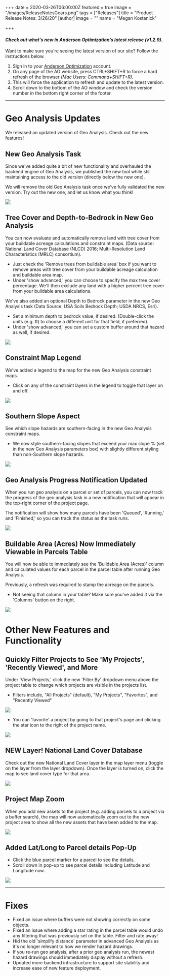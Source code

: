 +++
date = 2020-03-26T06:00:00Z
featured = true
image = "/images/ReleaseNotesGears.png"
tags = ["Releases"]
title = "Product Release Notes: 3/26/20"
[author]
image = ""
name = "Megan Kostanick"

+++
#### _Check out what's new in Anderson Optimization's latest release (v1.2.9)._

Want to make sure you're seeing the latest version of our site? Follow the instructions below.

1. Sign in to your [Anderson Optimization](https://energy-opt.auth0.com/login?state=g6Fo2SBzNTN6Sm1hM2tnUk11cXpmUG9NNERkMHd4N1lObmlyeKN0aWTZIFdaVjNDdHFSR2lGSTV6Uk9DY3BTcmlUODFJQTlaMlIyo2NpZNkgdDVqOElEcG9scERBOHY5Vm1DQUd4dWpiakwwN29OWUg&client=t5j8IDpolpDA8v9VmCAGxujbjL07oNYH&protocol=oauth2&response_type=token%20id_token&redirect_uri=https%3A%2F%2Fandersonopt.com%2Fauth%2Fcallback&audience=https%3A%2F%2Fenergy-opt.auth0.com%2Fuserinfo&nonce=mSRK_Q3Uw7s\~HbtnLshx8fxuUX1l7H73&scope=openid%20profile%20email&auth0Client=eyJuYW1lIjoiYW5ndWxhci1hdXRoMCIsInZlcnNpb24iOiIzLjAuNCIsImVudiI6eyJhdXRoMC1qcyI6IjkuMTAuNCIsImF1dGgwLmpzIjoiOS4xMC40In19 "login") account.
2. On any page of the AO website, press CTRL+SHIFT+R to force a hard refresh of the browser _(Mac Users: Command+SHIFT+R)._
3. This will force the application to refresh and update to the latest version.
4. Scroll down to the bottom of the AO window and check the version number in the bottom right corner of the footer.

***

# **Geo Analysis Updates**

We released an updated version of Geo Analysis. Check out the new features!

## New Geo Analysis Task

Since we've added quite a bit of new functionality and overhauled the backend engine of Geo Analysis, we published the new tool while still maintaining access to the old version (directly below the new one).

We will remove the old Geo Analysis task once we've fully validated the new version. Try out the new one, and let us know what you think!

![](/images/NewGeoAnalysis.png)

## Tree Cover and Depth-to-Bedrock in New Geo Analysis

You can now evaluate and automatically remove land with tree cover from your buildable acreage calculations and constraint maps. (Data source: National Land Cover Database (NLCD) 2016; Multi-Resolution Land Characteristics (MRLC) consortium).

* Just check the 'Remove trees from buildable area' box if you want to remove areas with tree cover from your buildable acreage calculation and buildable area map.
* Under 'show advanced,' you can choose to specify the max tree cover percentage. We'll then exclude any land with a higher percent tree cover from your buildable area calculations.

We've also added an optional Depth to Bedrock parameter in the new Geo Analysis task (Data Source: USA Soils Bedrock Depth; USDA NRCS, Esri).

* Set a minimum depth to bedrock value, if desired. (Double-click the units (e.g. ft) to choose a different unit for that field, if preferred).
* Under 'show advanced,' you can set a custom buffer around that hazard as well, if desired.

![](/images/TreesDepthtoBedrock.png)

## Constraint Map Legend

We've added a legend to the map for the new Geo Analysis constraint maps.

* Click on any of the constraint layers in the legend to toggle that layer on and off.

![](/images/LegendConstraintMap.png)

## Southern Slope Aspect

See which slope hazards are southern-facing in the new Geo Analysis constraint maps.

* We now style southern-facing slopes that exceed your max slope % (set in the new Geo Analysis parameters box) with slightly different styling than non-Southern slope hazards.

![](/images/SouthernAspect.png)

## Geo Analysis Progress Notification Updated

When you run geo analysis on a parcel or set of parcels, you can now track the progress of the geo analysis task in a new notification that will appear in the top-right corner of the project page.

The notification will show how many parcels have been 'Queued', 'Running,' and 'Finished,' so you can track the status as the task runs.

![](/images/NewGeoAnalysisStatusNotification.png)

## Buildable Area (Acres) Now Immediately Viewable in Parcels Table

You will now be able to immediately see the 'Buildable Area (Acres)' column and calculated values for each parcel in the parcel table after running Geo Analysis.

Previously, a refresh was required to stamp the acreage on the parcels.

* Not seeing that column in your table? Make sure you've added it via the 'Columns' button on the right.

![](/images/BuildableAreaCalc.png)

# **Other New Features and Functionality**

## Quickly Filter Projects to See 'My Projects', 'Recently Viewed', and More

Under 'View Projects,' click the new 'Filter By' dropdown menu above the project table to change which projects are visible in the projects list.

* Filters include, "All Projects" (default), "My Projects", "Favorites", and "Recently Viewed"

![](/images/FilterByDropdown.png)

* You can 'favorite' a project by going to that project's page and clicking the star icon to the right of the project name.

![](/images/Favorite.png)

## NEW Layer! National Land Cover Database

Check out the new National Land Cover layer in the map layer menu (toggle on the layer from the layer dropdown). Once the layer is turned on, click the map to see land cover type for that area.

![](/images/NLCD.png)

## Project Map Zoom

When you add new assets to the project (e.g. adding parcels to a project via a buffer search), the map will now automatically zoom out to the new project area to show all the new assets that have been added to the map.

![](/images/ProjectZoom.png)

## Added Lat/Long to Parcel details Pop-Up

* Click the blue parcel marker for a parcel to see the details.
* Scroll down in pop-up to see parcel details including Latitude and Longitude now.

![](/images/LatLongPopUp.png)

***

# **Fixes**

* Fixed an issue where buffers were not showing correctly on some objects.
* Fixed an issue where adding a star rating in the parcel table would undo any filtering that was previously set on the table. Filter and rate away!
* Hid the old 'simplify distance' parameter in advanced Geo Analysis as it's no longer relevant to how we render hazard drawings.
* If you re-run geo analysis, after a prior geo analysis run, the newest hazard drawings should immediately display without a refresh.
* Updated more backend infrastructure to support site stability and increase ease of new feature deployment.
